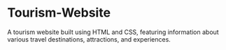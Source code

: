 # Tourism-Website
A tourism website built using HTML and CSS, featuring information about various travel destinations, attractions, and experiences.
